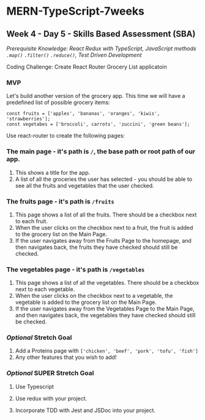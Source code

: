# MERN-TypeScript-7weeks

## Week 4 - Day 5 - Skills Based Assessment (SBA)

*Prerequisite Knowledge: React Redux with TypeScript, JavaScript methods `.map()` `.filter()` `.reduce()`, Test Driven Development*

Coding Challenge: Create React Router Grocery List applicatoin

### MVP

Let's build another version of the grocery app. This time we will have a predefined list of possible grocery items:
```
const fruits = ['apples', 'bananas', 'oranges', 'kiwis', 'strawberries'];
const vegetabes = ['broccoli', carrots', 'zuccini', 'green beans'];
```

Use react-router to create the following pages:
### The main page - it's path is `/`, the base path or root path of our app.
1. This shows a title for the app.
2. A list of all the groceries the user has selected - you should be able to see all the fruits and vegetables that the user checked.

### The fruits page - it's path is `/fruits`
 
1. This page shows a list of all the fruits. There should be a checkbox next to each fruit. 
2. When the user clicks on the checkbox next to a fruit, the fruit is added to the grocery list on the Main Page.
3. If the user navigates away from the Fruits Page to the homepage, and then navigates back, the fruits they have checked should still be checked. 

### The vegetables page - it's path is `/vegetables`
 
 1. This page shows a list of all the vegetables. There should be a checkbox next to each vegetable. 
 2. When the user clicks on the checkbox next to a vegetable, the vegetable is added to the grocery list on the Main Page.
 3. If the user navigates away from the Vegetables Page to the Main Page, and then navigates back, the vegetables they have checked should still be checked. 

### *Optional* Stretch Goal

1. Add a Proteins page with `['chicken', 'beef', 'pork', 'tofu', 'fish']`
2. Any other features that you wish to add!

### *Optional* SUPER Stretch Goal
1. Use Typescript
2. Use redux with your project.

3. Incorporate TDD with Jest and JSDoc into your project.
